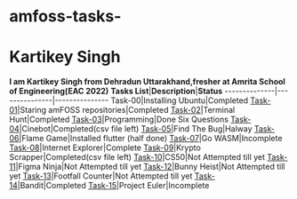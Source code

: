# amfoss-tasks-
# Kartikey Singh
**I am Kartikey Singh from Dehradun Uttarakhand,fresher at Amrita School of Engineering(EAC 2022)**
**Tasks List**|**Description**|**Status**
--------------|---------------|---------------
Task-00|Installing Ubuntu|Completed
[Task-01]()|Staring amFOSS repositories|Completed
[Task-02]()|Terminal Hunt|Completed
[Task-03]()|Programming|Done Six Questions
[Task-04]()|Cinebot|Completed(csv file left)
[Task-05]()|Find The Bug|Halway
[Task-06]()|Flame Game|Installed flutter (half done)
[Task-07]()|Go WASM|Incomplete
[Task-08]()|Internet Explorer|Complete
[Task-09]()|Krypto Scrapper|Completed(csv file left)
[Task-10]()|CS50|Not Attempted till yet
[Task-11]()|Figma Ninja|Not Attempted till yet
[Task-12]()|Bunny Heist|Not Attempted till yet
[Task-13]()|Footfall Counter|Not Attempted till yet
[Task-14]()|Bandit|Completed
[Task-15]()|Project Euler|Incomplete
